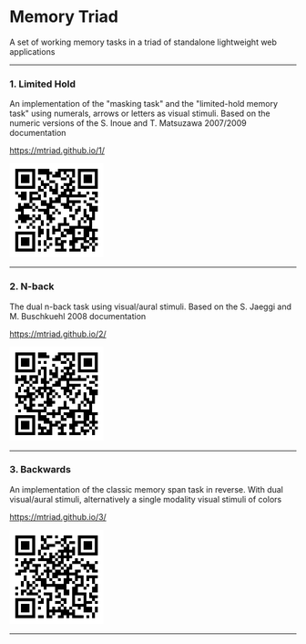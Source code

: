
# Memory Triad

A set of working memory tasks in a triad of standalone lightweight web applications

----

### 1. Limited Hold

An implementation of the "masking task" and the "limited-hold memory task" using numerals,
arrows or letters as visual stimuli. Based on the numeric versions of the S. Inoue and
T. Matsuzawa 2007/2009 documentation

https://mtriad.github.io/1/

<img src="1/img/qr1.svg" alt="[QR code]" width="165" />

----

### 2. N-back

The dual n-back task using visual/aural stimuli. Based on the S. Jaeggi and M. Buschkuehl
2008 documentation

https://mtriad.github.io/2/

<img src="2/img/qr2.svg" alt="[QR code]" width="165" />

----

### 3. Backwards

An implementation of the classic memory span task in reverse. With dual visual/aural stimuli,
alternatively a single modality visual stimuli of colors

https://mtriad.github.io/3/

<img src="3/img/qr3.svg" alt="[QR code]" width="165" />

----
